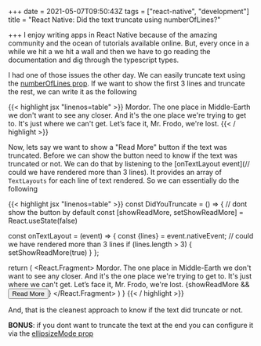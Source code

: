 +++
date = 2021-05-07T09:50:43Z
tags = ["react-native", "development"]
title = "React Native: Did the text truncate using numberOfLines?"

+++
I enjoy writing apps in React Native because of the amazing community and the ocean of tutorials available online. But, every once in a while we hit a we hit a wall and then we have to go reading the documentation and dig through the typescript types.

I had one of those issues the other day. We can easily truncate text using the [numberOfLines prop](https://reactnative.dev/docs/text#numberoflines). If we want to show the first 3 lines and truncate the rest, we can write it as the following

{{< highlight jsx "linenos=table" >}}
<Text numberOfLines={3}>
   Mordor. The one place in Middle-Earth we don't want to see any closer. And
   it's the one place we're trying to get to. It's just where we can't get.
   Let’s face it, Mr. Frodo, we're lost.
</Text>
{{< / highlight >}}

Now, lets say we want to show a "Read More" button if the text was truncated. Before we can show the button need to know if the text was truncated or not. We can do that by listening to the [onTextLayout event](// could we have rendered more than 3 lines). It provides an array of `TextLayouts` for each line of text rendered. So we can essentially do the following

{{< highlight jsx "linenos=table" >}}
const DidYouTruncate = () => {
   // dont show the button by default
   const [showReadMore, setShowReadMore] = React.useState(false)
 
   const onTextLayout = (event) => {
     const {lines} = event.nativeEvent;
     // could we have rendered more than 3 lines
     if (lines.length > 3) {
       setShowReadMore(true)
     }
   };
 
   return (
     <React.Fragment>
       <Text numberOfLines={3} onTextLayout={onTextLayout}>
         Mordor. The one place in Middle-Earth we don't want to see any closer. And
         it's the one place we're trying to get to. It's just where we can't get.
         Let’s face it, Mr. Frodo, we're lost.
       </Text>
       {showReadMore && <Button>Read More</Button>}
     </React.Fragment>
   )
}
{{< / highlight >}}

And, that is the cleanest approach to know if the text did truncate or not.

**BONUS**: if you dont want to truncate the text at the end you can configure it via the [ellipsizeMode prop](https://reactnative.dev/docs/text#ellipsizemode)